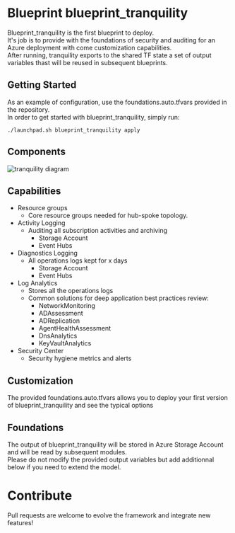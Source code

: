 # Blueprint blueprint_tranquility
Blueprint_tranquility is the first blueprint to deploy. <br/>
It's job is to provide with the foundations of security and auditing for an Azure deployment with come customization capabilities. <br/>
After running, tranquility exports to the shared TF state a set of output variables thast will be reused in subsequent blueprints.  

## Getting Started
As an example of configuration, use the foundations.auto.tfvars provided in the repository. 
 <br/>
 In order to get started with blueprint_tranquility, simply run: 
```
./launchpad.sh blueprint_tranquility apply
```
## Components

![tranquility diagram](https://raw.githubusercontent.com/aztfmod/blueprints/master/blueprint_tranquility/tranquility.png "tranquility diagram")

## Capabilities

 - Resource groups
    - Core resource groups needed for hub-spoke topology.
 - Activity Logging
    - Auditing all subscription activities and archiving
        - Storage Account
        - Event Hubs 
 - Diagnostics Logging
    - All operations logs kept for x days 
        - Storage Account
        - Event Hubs 
 - Log Analytics
    - Stores all the operations logs
    - Common solutions for deep application best practices review:
        - NetworkMonitoring
        - ADAssessment
        - ADReplication
        - AgentHealthAssessment
        - DnsAnalytics
        - KeyVaultAnalytics
- Security Center
    - Security hygiene metrics and alerts 


## Customization 
The provided foundations.auto.tfvars allows you to deploy your first version of blueprint_tranquility and see the typical options

## Foundations
The output of blueprint_tranquility will be stored in Azure Storage Account and will be read by subsequent modules. <br/> Please do not modify the provided output variables but add additionnal below if you need to extend the model.

# Contribute
Pull requests are welcome to evolve the framework and integrate new features!